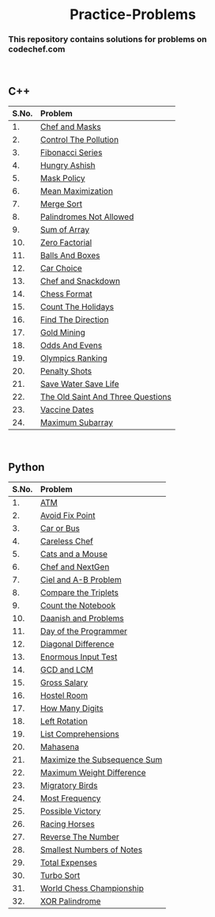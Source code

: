 <div align="center">
<h1>Practice-Problems</h1>
</div>

### This repository contains solutions for problems on codechef.com

<br>

## C++

| S.No. | Problem |
|:------|:--------|
|1.     | [Chef and Masks](https://github.com/Sahiljawale/CodeChef/blob/main/C%2B%2B/chef_and_masks.cpp) |
|2.     | [Control The Pollution](https://github.com/Sahiljawale/CodeChef/blob/main/C%2B%2B/Control%20The%20Pollution.cpp) |
|3.     | [Fibonacci Series](https://github.com/Sahiljawale/CodeChef/blob/main/C%2B%2B/Fibonacci_series.cpp) |
|4.     | [Hungry Ashish](https://github.com/Sahiljawale/CodeChef/blob/main/C%2B%2B/Hungry%20Ashish.cpp) |
|5.     | [Mask Policy](https://github.com/Sahiljawale/CodeChef/blob/main/C%2B%2B/Mask%20Policy.cpp) |
|6.     | [Mean Maximization](https://github.com/Sahiljawale/CodeChef/blob/main/C%2B%2B/Mean%20Maximization.cpp) |
|7.     | [Merge Sort](https://github.com/Sahiljawale/CodeChef/blob/main/C%2B%2B/Mergesort.cpp) |
|8.     | [Palindromes Not Allowed](https://github.com/Sahiljawale/CodeChef/blob/main/C%2B%2B/Palindromes%20Not%20Allowed%20.cpp) |
|9.     | [Sum of Array](https://github.com/Sahiljawale/CodeChef/blob/main/C%2B%2B/sumofarray.cpp) |
|10.    | [Zero Factorial](https://github.com/Sahiljawale/CodeChef/blob/main/C%2B%2B/Zero%20Factorial.cpp) |
|11.    | [Balls And Boxes](https://github.com/Sahiljawale/CodeChef/blob/main/C%2B%2B/Balls_and_Boxes.cpp) |
|12.    | [Car Choice](https://github.com/Sahiljawale/CodeChef/blob/main/C%2B%2B/Car_choice.cpp) |
|13.    | [Chef and Snackdown](https://github.com/Sahiljawale/CodeChef/blob/main/C%2B%2B/Chef_and_Snackdown.cpp) |
|14.    | [Chess Format](https://github.com/Sahiljawale/CodeChef/blob/main/C%2B%2B/Chess_Format.cpp) |
|15.    | [Count The Holidays](https://github.com/Sahiljawale/CodeChef/blob/main/C%2B%2B/Count_the_holidays.cpp) |
|16.    | [Find The Direction](https://github.com/Sahiljawale/CodeChef/blob/main/C%2B%2B/Find_the_direction.cpp) |
|17.    | [Gold Mining](https://github.com/Sahiljawale/CodeChef/blob/main/C%2B%2B/Gold_mining.cpp) |
|18.    | [Odds And Evens](https://github.com/Sahiljawale/CodeChef/blob/main/C%2B%2B/Odds_and_Evens.cpp) |
|19.    | [Olympics Ranking](https://github.com/Sahiljawale/CodeChef/blob/main/C%2B%2B/Olympics_ranking.cpp) |
|20.    | [Penalty Shots](https://github.com/Sahiljawale/CodeChef/blob/main/C%2B%2B/Penalty_shots.cpp) |
|21.    | [Save Water Save Life](https://github.com/Sahiljawale/CodeChef/blob/main/C%2B%2B/Save_water_save_life.cpp) |
|22.    | [The Old Saint And Three Questions](https://github.com/Sahiljawale/CodeChef/blob/main/C%2B%2B/The_old_saint_and_three_questions.cpp) |
|23.    | [Vaccine Dates](https://github.com/Sahiljawale/CodeChef/blob/main/C%2B%2B/Vaccine_dates.cpp) |
|24.    | [Maximum Subarray](https://github.com/Sahiljawale/CodeChef/blob/main/C%2B%2B/Maximum_Subarray.cpp) |


<br>

## Python

| S.No. | Problem |
|:------|:--------|
|1.     | [ATM](https://github.com/Sahiljawale/CodeChef/blob/main/Python/ATM.py) |
|2.     | [Avoid Fix Point](https://github.com/Sahiljawale/CodeChef/blob/main/Python/Avoid%20Fix%20Point.py) |
|3.     | [Car or Bus](https://github.com/Sahiljawale/CodeChef/blob/main/Python/Car%20or%20Bus.py) |
|4.     | [Careless Chef](https://github.com/Sahiljawale/CodeChef/blob/main/Python/Careless%20Chef.py) |
|5.     | [Cats and a Mouse](https://github.com/Sahiljawale/CodeChef/blob/main/Python/Cats%20and%20a%20Mouse.py) |
|6.     | [Chef and NextGen](https://github.com/Sahiljawale/CodeChef/blob/main/Python/Chef%20and%20NextGen.py) |
|7.     | [Ciel and A-B Problem](https://github.com/Sahiljawale/CodeChef/blob/main/Python/Ciel%20and%20A-B%20Problem.py) |
|8.     | [Compare the Triplets](https://github.com/Sahiljawale/CodeChef/blob/main/Python/Compare%20the%20Triplets.py) |
|9.     | [Count the Notebook](https://github.com/Sahiljawale/CodeChef/blob/main/Python/Count%20The%20Notebook.py) |
|10.    | [Daanish and Problems](https://github.com/Sahiljawale/CodeChef/blob/main/Python/Daanish%20and%20Problems.py) |
|11.    | [Day of the Programmer](https://github.com/Sahiljawale/CodeChef/blob/main/Python/Day%20of%20the%20Programmer.py) |
|12.    | [Diagonal Difference](https://github.com/Sahiljawale/CodeChef/blob/main/Python/Diagonal%20Difference.py) |
|13.    | [Enormous Input Test](https://github.com/Sahiljawale/CodeChef/blob/main/Python/Enormous%20Input%20Test.py) |
|14.    | [GCD and LCM](https://github.com/Sahiljawale/CodeChef/blob/main/Python/GCD%20and%20LCM.py) |
|15.    | [Gross Salary](https://github.com/Sahiljawale/CodeChef/blob/main/Python/Gross%20Salary.py) |
|16.    | [Hostel Room](https://github.com/Sahiljawale/CodeChef/blob/main/Python/Hostel%20Room.py) |
|17.    | [How Many Digits](https://github.com/Sahiljawale/CodeChef/blob/main/Python/How%20Many%20Digits.py) |
|18.    | [Left Rotation](https://github.com/Sahiljawale/CodeChef/blob/main/Python/Left%20Rotation.py) |
|19.    | [List Comprehensions](https://github.com/Sahiljawale/CodeChef/blob/main/Python/List%20Comprehensions.py) |
|20.    | [Mahasena](https://github.com/Sahiljawale/CodeChef/blob/main/Python/Mahasena.py) |
|21.    | [Maximize the Subsequence Sum](https://github.com/Sahiljawale/CodeChef/blob/main/Python/Maximise%20the%20Subsequence%20Sum.py) |
|22.    | [Maximum Weight Difference](https://github.com/Sahiljawale/CodeChef/blob/main/Python/Maximum%20Weight%20Difference.py) |
|23.    | [Migratory Birds](https://github.com/Sahiljawale/CodeChef/blob/main/Python/Migratory%20Birds.py) |
|24.    | [Most Frequency](https://github.com/Sahiljawale/CodeChef/blob/main/Python/Most%20Frequency.py) |
|25.    | [Possible Victory](https://github.com/Sahiljawale/CodeChef/blob/main/Python/Possible%20Victory.py) |
|26.    | [Racing Horses](https://github.com/Sahiljawale/CodeChef/blob/main/Python/Racing%20Horses.py) |
|27.    | [Reverse The Number](https://github.com/Sahiljawale/CodeChef/blob/main/Python/Reverse%20The%20Number.py) |
|28.    | [Smallest Numbers of Notes](https://github.com/Sahiljawale/CodeChef/blob/main/Python/Smallest%20Numbers%20of%20Notes.py) |
|29.    | [Total Expenses](https://github.com/Sahiljawale/CodeChef/blob/main/Python/Total%20Expenses.py) |
|30.    | [Turbo Sort](https://github.com/Sahiljawale/CodeChef/blob/main/Python/Turbo%20Sort.py) |
|31.    | [World Chess Championship](https://github.com/Sahiljawale/CodeChef/blob/main/Python/World%20Chess%20Championsh.py) |
|32.    | [XOR Palindrome](https://github.com/Sahiljawale/CodeChef/blob/main/Python/XOR%20Palindrome.py) |
